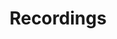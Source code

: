 ---
title: "Recordings"
description: "Complete recording catalog and audio archive"
type: "recordings"
layout: "single"
audio_library: true
---